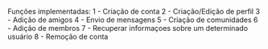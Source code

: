 Funções implementadas:
1 - Criação de conta
2 - Criação/Edição de perfil
3 - Adição de amigos
4 - Envio de mensagens
5 - Criação de comunidades
6 - Adição de membros
7 - Recuperar informaçoes sobre um determinado usuário
8 - Remoção de conta
